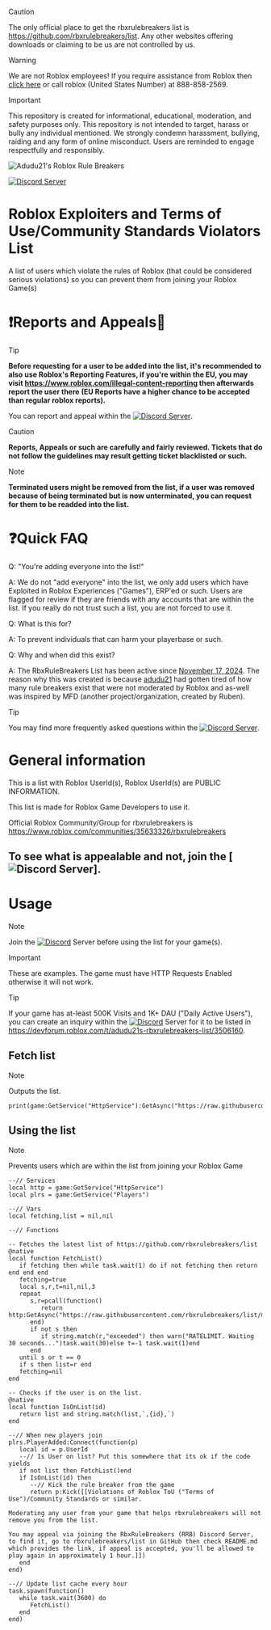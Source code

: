 > [!CAUTION]
> The only official place to get the rbxrulebreakers list is https://github.com/rbxrulebreakers/list. Any other websites offering downloads or claiming to be us are not controlled by us.

> [!WARNING]
> We are not Roblox employees! If you require assistance from Roblox then [click here](https://www.roblox.com/support) or call roblox (United States Number) at 888-858-2569.

> [!IMPORTANT]
> This repository is created for informational, educational, moderation, and safety purposes only. This repository is not intended to target, harass or bully any individual mentioned. We strongly condemn harassment, bullying, raiding and any form of online misconduct. Users are reminded to engage respectfully and responsibly.

![Adudu21's Roblox Rule Breakers](https://github.com/user-attachments/assets/076a06b6-0c77-448b-bea2-286d24ea2dc5)

[![Discord Server][shield-discord-server]][discord-invite]

# Roblox Exploiters and Terms of Use/Community Standards Violators List 
A list of users which violate the rules of Roblox (that could be considered serious violations) so you can prevent them from joining your Roblox Game(s)

# ❗Reports and Appeals📄
> [!TIP]
> **Before requesting for a user to be added into the list, it's recommended to also use Roblox's Reporting Features, if you're within the EU, you may visit https://www.roblox.com/illegal-content-reporting then afterwards report the user there (EU Reports have a higher chance to be accepted than regular roblox reports).**

You can report and appeal within the [![Discord Server][shield-discord-server]][discord-invite].

> [!CAUTION]
> **Reports, Appeals or such are carefully and fairly reviewed. Tickets that do not follow the guidelines may result getting ticket blacklisted or such.**

> [!NOTE]
> **Terminated users might be removed from the list, if a user was removed because of being terminated but is now unterminated, you can request for them to be readded into the list.**

# ❓Quick FAQ
Q: "You're adding everyone into the list!"

A: We do not "add everyone" into the list, we only add users which have Exploited in Roblox Experiences ("Games"), ERP'ed or such. Users are flagged for review if they are friends with any accounts that are within the list. If you really do not trust such a list, you are not forced to use it.

Q: What is this for?

A: To prevent individuals that can harm your playerbase or such.

Q: Why and when did this exist?

A: The RbxRuleBreakers List has been active since [November 17, 2024](https://github.com/adudu21isme/rbxrulebreakers/commit/958cf0ccd9ac6bdf826dff0d09dc4097a7ccbaa1). The reason why this was created is because [adudu21](https://www.roblox.com/users/684075566/profile) had gotten tired of how many rule breakers exist that were not moderated by Roblox and as-well was inspired by MFD (another project/organization, created by Ruben).

> [!TIP]
> You may find more frequently asked questions within the [![Discord Server][shield-discord-server]][discord-invite].

# General information
This is a list with Roblox UserId(s), Roblox UserId(s) are PUBLIC INFORMATION.

This list is made for Roblox Game Developers to use it.

Official Roblox Community/Group for rbxrulebreakers is https://www.roblox.com/communities/35633326/rbxrulebreakers

## To see what is appealable and not, join the [![Discord Server][shield-discord-server]].

# Usage
> [!NOTE]
Join the [![Discord][shield-discord-server]][discord-invite] Server before using the list for your game(s).

> [!IMPORTANT]
> These are examples. The game must have HTTP Requests Enabled otherwise it will not work.

> [!Tip]
> If your game has at-least 500K Visits and 1K+ DAU ("Daily Active Users"), you can create an inquiry within the [![Discord][shield-discord-server]][discord-invite] Server for it to be listed in https://devforum.roblox.com/t/adudu21s-rbxrulebreakers-list/3506160. 
## Fetch list
> [!NOTE]
> Outputs the list.
```luau
print(game:GetService("HttpService"):GetAsync("https://raw.githubusercontent.com/rbxrulebreakers/list/main/users"))
```
## Using the list
> [!NOTE]
> Prevents users which are within the list from joining your Roblox Game
```luau
--// Services
local http = game:GetService("HttpService")
local plrs = game:GetService("Players")

--// Vars
local fetching,list = nil,nil

--// Functions

-- Fetches the latest list of https://github.com/rbxrulebreakers/list
@native
local function FetchList()
   if fetching then while task.wait(1) do if not fetching then return end end end
   fetching=true
   local s,r,t=nil,nil,3
   repeat
      s,r=pcall(function()
         return http:GetAsync("https://raw.githubusercontent.com/rbxrulebreakers/list/main/users",true)
      end)
      if not s then
         if string.match(r,"exceeded") then warn("RATELIMIT. Waiting 30 seconds...")task.wait(30)else t=-1 task.wait(1)end
      end
   until s or t == 0
   if s then list=r end
   fetching=nil
end

-- Checks if the user is on the list.
@native
local function IsOnList(id)
   return list and string.match(list,`,{id},`)
end

--// When new players join
plrs.PlayerAdded:Connect(function(p)
   local id = p.UserId
   --// Is User on list? Put this somewhere that its ok if the code yields
   if not list then FetchList()end
   if IsOnList(id) then
      --// Kick the rule breaker from the game
      return p:Kick([[Violations of Roblox ToU ("Terms of Use")/Community Standards or similar.

Moderating any user from your game that helps rbxrulebreakers will not remove you from the list.

You may appeal via joining the RbxRuleBreakers (RRB) Discord Server, to find it, go to rbxrulebreakers/list in GitHub then check README.md which provides the link, if appeal is accepted, you'll be allowed to play again in approximately 1 hour.]])
   end
end)

--// Update list cache every hour
task.spawn(function()
   while task.wait(3600) do
      FetchList()
   end
end)
```
[shield-discord-server]: https://img.shields.io/discord/1335018287209123890?logo=discord&logoColor=white&label=discord&color=000000
[discord-invite]: https://discord.gg/U7JstgHdyg